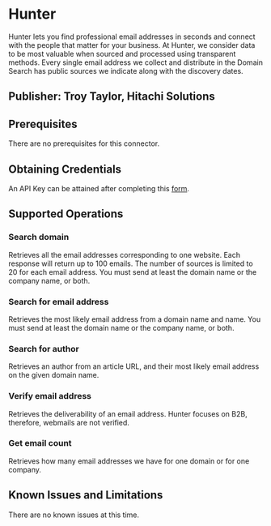 # Hunter
Hunter lets you find professional email addresses in seconds and connect with the people that matter for your business. At Hunter, we consider data to be most valuable when sourced and processed using transparent methods. Every single email address we collect and distribute in the Domain Search has public sources we indicate along with the discovery dates.

## Publisher: Troy Taylor, Hitachi Solutions

## Prerequisites
There are no prerequisites for this connector.

## Obtaining Credentials
An API Key can be attained after completing this [form](https://hunter.io/users/sign_up?utm_medium=api).

## Supported Operations
### Search domain
Retrieves all the email addresses corresponding to one website. Each response will return up to 100 emails. The number of sources is limited to 20 for each email address. You must send at least the domain name or the company name, or both.
### Search for email address
Retrieves the most likely email address from a domain name and name. You must send at least the domain name or the company name, or both.
### Search for author
Retrieves an author from an article URL, and their most likely email address on the given domain name.
### Verify email address
Retrieves the deliverability of an email address. Hunter focuses on B2B, therefore, webmails are not verified.
### Get email count
Retrieves how many email addresses we have for one domain or for one company.

## Known Issues and Limitations
There are no known issues at this time.
